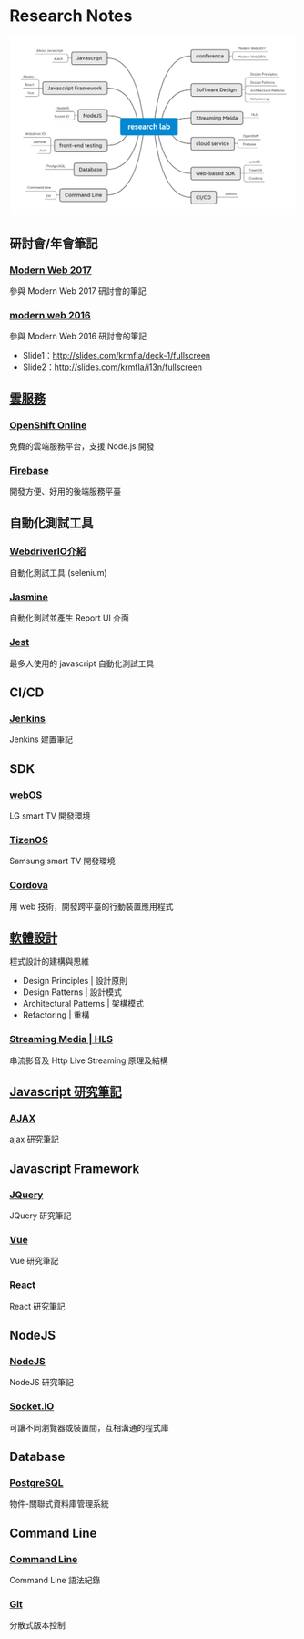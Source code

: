 # Research Notes  

![mind_map](./images/mind_map.png)  

  
## 研討會/年會筆記

### [Modern Web 2017](conference/modern_web_2017.md)  
參與 Modern Web 2017 研討會的筆記

### [modern web 2016](conference/modern_web.md)  
參與 Modern Web 2016 研討會的筆記  
- Slide1：http://slides.com/krmfla/deck-1/fullscreen  
- Slide2：http://slides.com/krmfla/i13n/fullscreen  

## [雲服務](cloud)  

### [OpenShift Online](cloud/openshift-online.md)  
免費的雲端服務平台，支援 Node.js 開發

### [Firebase](firebase)  
開發方便、好用的後端服務平臺  

## 自動化測試工具

### [WebdriverIO介紹](test-automation/webdriverIO.md)  
自動化測試工具 (selenium)

### [Jasmine](test-automation/jasmine.md)  
自動化測試並產生 Report UI 介面  

### [Jest](test-automation/jest.md)
最多人使用的 javascript 自動化測試工具

## CI/CD  

### [Jenkins](cicd/jenkins)  
Jenkins 建置筆記  

## SDK

### [webOS](platform/WebOS.md)  
LG smart TV 開發環境

### [TizenOS](platform/TizenOS.md)  
Samsung smart TV 開發環境

### [Cordova](platform/cordova.md)  
用 web 技術，開發跨平臺的行動裝置應用程式  

## [軟體設計](software-design)  
程式設計的建構與思維  
- Design Principles | 設計原則  
- Design Patterns | 設計模式  
- Architectural Patterns | 架構模式  
- Refactoring | 重構  

### [Streaming Media | HLS](digital-media/README.md)  
串流影音及 Http Live Streaming 原理及結構  

## [Javascript 研究筆記](about-javascript)

### [AJAX](ajax)  
ajax 研究筆記

## Javascript Framework

### [JQuery](jquery)  
JQuery 研究筆記

### [Vue](vuejs)  
Vue 研究筆記

### [React](react)  
React 研究筆記

## NodeJS

### [NodeJS](nodejs)  
NodeJS 研究筆記  

### [Socket.IO](socket-io)  
可讓不同瀏覽器或裝置間，互相溝通的程式庫  

## Database

### [PostgreSQL](postgresql)

物件-關聯式資料庫管理系統

## Command Line

### [Command Line](cli)  
Command Line 語法紀錄  

### [Git](git)  
分散式版本控制
